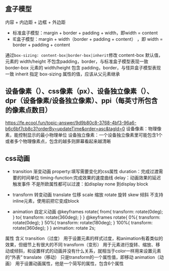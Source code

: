 ## 盒子模型
内容 + 内边距 + 边框 + 外边距

- 标准盒子模型：margin + border + padding + width，即width = content
- IE盒子模型：margin + width（border + padding + content） ，即 width = border + padding + content

通过`box-sizing: content-box|border-box|inherit`修改
content-box 默认值，元素的 width/height 不包含padding，border，与标准盒子模型表现一致
border-box 元素的 width/height 包含 padding，border，与怪异盒子模型表现一致
inherit 指定 box-sizing 属性的值，应该从父元素继承

## 设备像素（）、css像素（px）、设备独立像素（）、dpr（设备像素/设备独立像素）、ppi（每英寸所包含的像素点数目）
https://fe.ecool.fun/topic-answer/9d9b80c8-3768-4bf3-96a6-b6c6bf7cb8c3?orderBy=updateTime&order=asc&tagId=0
设备像素：物理像素，能控制显示的最小物理单位
设备独立像素：一个设备独立像素里可能包含1个或者多个物理像素点，包含的越多则屏幕看起来越清晰


## css动画
- transition 渐变动画
property:填写需要变化的css属性
duration：完成过渡需要的时间单位
timing-function:完成效果的速度曲线
delay：动画效果的延迟触发事件
不是所欧属性都可以过渡：如display none 到display block

- transform 转变动画
translate 位移
scale 缩放
rotate 旋转
skew 倾斜
不支持inline元素，使用前把它变成block

- animation 自定义动画
@keyframes rotate{
    from{
        transform: rotate(0deg);
    }
    to{
        transform: rotate(360deg);
    }
}
@keyframes rotate{
    0%{
        transform: rotate(0deg);
    }
    50%{
        transform: rotate(180deg);
    }
    100%{
        transform: rotate(360deg);
    }
}
animation: rotate 2s;

属性	含义
transition（过度）	用于设置元素的样式过度，和animation有着类似的效果，但细节上有很大的不同
transform（变形）	用于元素进行旋转、缩放、移动或倾斜，和设置样式的动画并没有什么关系，就相当于color一样用来设置元素的“外表”
translate（移动）	只是transform的一个属性值，即移动
animation（动画）	用于设置动画属性，他是一个简写的属性，包含6个属性
